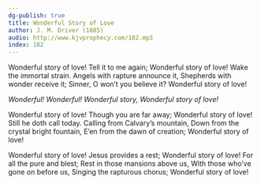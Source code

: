 ```yaml
---
dg-publish: true
title: Wonderful Story of Love
author: J. M. Driver (1885)
audio: http://www.kjvprophecy.com/182.mp3
index: 182
---
```


Wonderful story of love!
Tell it to me again;
Wonderful story of love!
Wake the immortal strain.
Angels with rapture announce it,
Shepherds with wonder receive it;
Sinner, O won’t you believe it?
Wonderful story of love!

*Wonderful! Wonderful!
Wonderful story, Wonderful story of love!*

Wonderful story of love!
Though you are far away;
Wonderful story of love!
Still he doth call today.
Calling from Calvary’s mountain,
Down from the crystal bright fountain,
E’en from the dawn of creation;
Wonderful story of love!

Wonderful story of love!
Jesus provides a rest;
Wonderful story of love!
For all the pure and blest;
Rest in those mansions above us,
With those who’ve gone on before us,
Singing the rapturous chorus;
Wonderful story of love!